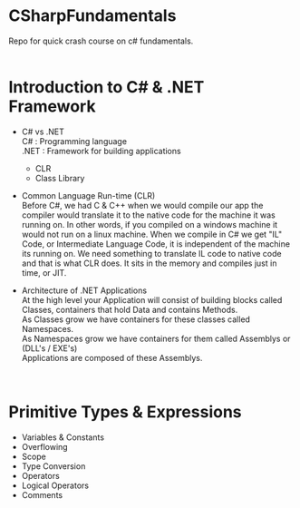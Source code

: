 # CSharpFundamentals
Repo for quick crash course on c# fundamentals. <br/>
<br/>
# Introduction to C# & .NET Framework
- C# vs .NET <br/>
C# : Programming language <br/>
.NET : Framework for building applications <br/>
    - CLR <br/>
    - Class Library <br/>

- Common Language Run-time (CLR) <br/>
Before C#, we had C & C++ when we would compile our app the compiler would translate it to the native code for the machine it was running on. In other words, if you compiled on a windows machine it would not run on a linux machine.
When we compile in C# we get "IL" Code, or Intermediate Language Code, it is independent of the machine its running on. We need something to translate IL code to native code and that is what CLR does. It sits in the memory and compiles just in time, or JIT. <br/>

- Architecture of .NET Applications <br/>
At the high level your Application will consist of building blocks called Classes, containers that hold Data and contains Methods. <br/>
As Classes grow we have containers for these classes called Namespaces. <br/>
As Namespaces grow we have containers for them called Assemblys or (DLL's / EXE's) <br/>
Applications are composed of these Assemblys. <br/>
<br/>

# Primitive Types & Expressions
- Variables & Constants <br/>
- Overflowing <br/>
- Scope <br/>
- Type Conversion <br/>
- Operators <br/>
- Logical Operators <br/>
- Comments <br/>


